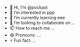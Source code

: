 - 👋 Hi, I’m @pockaol
- 👀 I’m interested in ppp
- 🌱 I’m currently learning eee
- 💞️ I’m looking to collaborate on ...
- 📫 How to reach me ...
- 😄 Pronouns: ...
- ⚡ Fun fact: ...

<!---
pockaol/pockaol is a ✨ special ✨ repository because its `README.md` (this file) appears on your GitHub profile.
You can click the Preview link to take a look at your changes.
--->
